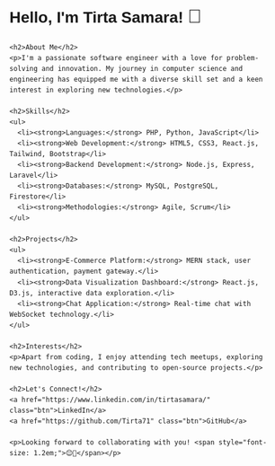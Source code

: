 <!DOCTYPE html>
<html lang="en">
<head>
  <meta charset="UTF-8">
  <meta name="viewport" content="width=device-width, initial-scale=1.0">
  <title>Tirta Samara - Software Engineer</title>
  <style>
    body {
      font-family: Arial, sans-serif;
      line-height: 1.6;
      margin: 0;
      padding: 0;
    }
    .container {
      max-width: 800px;
      margin: 20px auto;
      padding: 0 20px;
    }
    h1, h2, h3, h4, h5, h6 {
      margin-top: 0;
    }
    a {
      color: #007bff;
      text-decoration: none;
    }
    a:hover {
      text-decoration: underline;
    }
    .btn {
      display: inline-block;
      padding: 10px 20px;
      margin-top: 10px;
      background-color: #007bff;
      color: #fff;
      border: none;
      border-radius: 5px;
      cursor: pointer;
      text-decoration: none;
    }
    .btn:hover {
      background-color: #0056b3;
    }
  </style>
</head>
<body>
  <div class="container">
    <h1>Hello, I'm Tirta Samara! <span style="font-size: 1.2em;">👋</span></h1>

    <h2>About Me</h2>
    <p>I'm a passionate software engineer with a love for problem-solving and innovation. My journey in computer science and engineering has equipped me with a diverse skill set and a keen interest in exploring new technologies.</p>

    <h2>Skills</h2>
    <ul>
      <li><strong>Languages:</strong> PHP, Python, JavaScript</li>
      <li><strong>Web Development:</strong> HTML5, CSS3, React.js, Tailwind, Bootstrap</li>
      <li><strong>Backend Development:</strong> Node.js, Express, Laravel</li>
      <li><strong>Databases:</strong> MySQL, PostgreSQL, Firestore</li>
      <li><strong>Methodologies:</strong> Agile, Scrum</li>
    </ul>

    <h2>Projects</h2>
    <ul>
      <li><strong>E-Commerce Platform:</strong> MERN stack, user authentication, payment gateway.</li>
      <li><strong>Data Visualization Dashboard:</strong> React.js, D3.js, interactive data exploration.</li>
      <li><strong>Chat Application:</strong> Real-time chat with WebSocket technology.</li>
    </ul>

    <h2>Interests</h2>
    <p>Apart from coding, I enjoy attending tech meetups, exploring new technologies, and contributing to open-source projects.</p>

    <h2>Let's Connect!</h2>
    <a href="https://www.linkedin.com/in/tirtasamara/" class="btn">LinkedIn</a>
    <a href="https://github.com/Tirta71" class="btn">GitHub</a>
    
    <p>Looking forward to collaborating with you! <span style="font-size: 1.2em;">😊🚀</span></p>
  </div>
</body>
</html>
